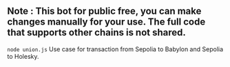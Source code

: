 ## Note : This bot for public free, you can make changes manually for your use. The full code that supports other chains is not shared.

```node union.js```
Use case for transaction from Sepolia to Babylon and Sepolia to Holesky.

